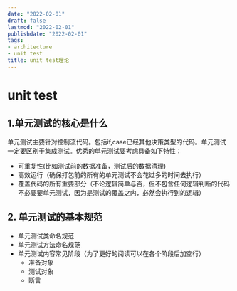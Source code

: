 ```yaml
---
date: "2022-02-01"
draft: false
lastmod: "2022-02-01"
publishdate: "2022-02-01"
tags:
- architecture
- unit test
title: unit test理论
---
```


# unit test
## 1.单元测试的核心是什么
单元测试主要针对控制流代码。包括if,case已经其他决策类型的代码。单元测试一定要区别于集成测试。优秀的单元测试要考虑具备如下特性：

*  可重复性(比如测试前的数据准备，测试后的数据清理)
* 高效运行（确保打包前的所有的单元测试不会花过多的时间去执行）
* 覆盖代码的所有重要部分（不论逻辑简单与否，但不包含任何逻辑判断的代码不必要要单元测试，因为是测试的覆盖之内，必然会执行到的逻辑）

## 2. 单元测试的基本规范
* 单元测试类命名规范
* 单元测试方法命名规范
* 单元测试内容常见阶段（为了更好的阅读可以在各个阶段后加空行）
	* 准备对象
	* 测试对象
	* 断言



